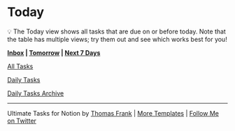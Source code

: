 # Today

<aside>
💡 The Today view shows all tasks that are due on or before today. Note that the table has multiple views; try them out and see which works best for you!

</aside>

**[Inbox](Inbox%20e177f3203efd41d8bf59105c878978dc.md)   |   [Tomorrow](Tomorrow%20d9366b721b284bfc8b55ffa401f41bed.md)   |   [Next 7 Days](Next%207%20Days%20e9e579f7ffdb417fb849d9015d3e7f51.md)**

[All Tasks](Today%203d26dc979b33417ea9530de75f6b5291/All%20Tasks%2071bf5b62a2ed4974ad3fae85df7f7b46.csv)

[Daily Tasks](Today%203d26dc979b33417ea9530de75f6b5291/Daily%20Tasks%2044d1246ece624bb4908226d79b694840.csv)

[Daily Tasks Archive](Daily%20Tasks%20Archive%204dea3fb1a2624f18832bbc9ac8b7d024.md) 

---

Ultimate Tasks for Notion by [Thomas Frank](https://thomasjfrank.com/)   |   [More Templates](https://thomasjfrank.com/templates/)   |   [Follow Me on Twitter](https://www.twitter.com/tomfrankly)